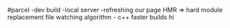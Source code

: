 #parcel
  -dev build
  -local server
  -refreshing our page
      HMR => hard module replacement
      file  watching algorithm - c++
      faster builds
      hi